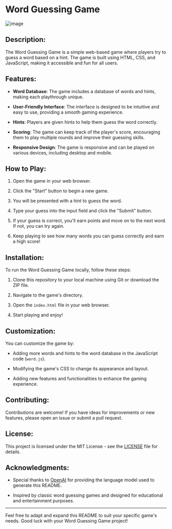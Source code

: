 # Word Guessing Game

![image](https://github.com/YawBoah/Word-Guessing-Game/assets/126890146/f0240f5a-bd10-4d8e-ae59-cb9b0fe83443)

## Description:

The Word Guessing Game is a simple web-based game where players try to guess a word based on a hint. The game is built using HTML, CSS, and JavaScript, making it accessible and fun for all users.

## Features:

- **Word Database**: The game includes a database of words and hints, making each playthrough unique.

- **User-Friendly Interface**: The interface is designed to be intuitive and easy to use, providing a smooth gaming experience.

- **Hints**: Players are given hints to help them guess the word correctly.

- **Scoring**: The game can keep track of the player's score, encouraging them to play multiple rounds and improve their guessing skills.

- **Responsive Design**: The game is responsive and can be played on various devices, including desktop and mobile.

## How to Play:

1. Open the game in your web browser.

2. Click the "Start" button to begin a new game.

3. You will be presented with a hint to guess the word.

4. Type your guess into the input field and click the "Submit" button.

5. If your guess is correct, you'll earn points and move on to the next word. If not, you can try again.

6. Keep playing to see how many words you can guess correctly and earn a high score!

## Installation:

To run the Word Guessing Game locally, follow these steps:

1. Clone this repository to your local machine using Git or download the ZIP file.

2. Navigate to the game's directory.

3. Open the `index.html` file in your web browser.

4. Start playing and enjoy!

## Customization:

You can customize the game by:

- Adding more words and hints to the word database in the JavaScript code (`word.js`).

- Modifying the game's CSS to change its appearance and layout.

- Adding new features and functionalities to enhance the gaming experience.

## Contributing:

Contributions are welcome! If you have ideas for improvements or new features, please open an issue or submit a pull request.

## License:

This project is licensed under the MIT License - see the [LICENSE](LICENSE) file for details.

## Acknowledgments:

- Special thanks to [OpenAI](https://openai.com) for providing the language model used to generate this README.

- Inspired by classic word guessing games and designed for educational and entertainment purposes.

---

Feel free to adapt and expand this README to suit your specific game's needs. Good luck with your Word Guessing Game project!
